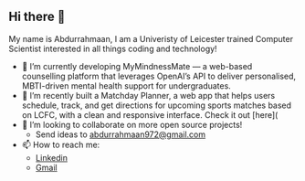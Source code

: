 ## Hi there 👋

My name is Abdurrahmaan, I am a Univeristy of Leicester trained Computer Scientist interested in all things coding and technology!

- 🔭 I’m currently developing MyMindnessMate — a web-based counselling platform that leverages OpenAI’s API to deliver personalised, MBTI-driven mental health support for undergraduates.
- 🌱 I’m recently built a Matchday Planner, a web app that helps users schedule, track, and get directions for upcoming sports matches based on LCFC, with a clean and responsive interface. Check it out [here](
- 👯 I’m looking to collaborate on more open source projects!
  - Send ideas to abdurrahmaan972@gmail.com
- 📫 How to reach me:
   - [Linkedin](https://www.linkedin.com/in/abdurrahmaan-ahmed/)
   - [Gmail](abdurrahmaan972@gmail.com)


<!--
**AbdurrahmaanAhmed/AbdurrahmaanAhmed** is a ✨ _special_ ✨ repository because its `README.md` (this file) appears on your GitHub profile.

Here are some ideas to get you started:

- 🔭 I’m currently working on ...
- 🌱 I’m currently learning ...
- 👯 I’m looking to collaborate on ...
- 🤔 I’m looking for help with ...
- 💬 Ask me about ...
- 📫 How to reach me: ...
- 😄 Pronouns: ...
- ⚡ Fun fact: ...
-->
